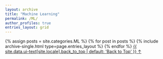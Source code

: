 ```yaml
---
layout: archive
title: "Machine Learning"
permalink: /ML/
author_profiles: true
entries_layout: grid
---
```


{% assign posts = site.categories.ML %}
{% for post in posts %} 
  {% include archive-single.html type=page.entries_layout %} 
{% endfor %}
<a href="#page-title" class="back-to-top">{{ site.data.ui-text[site.locale].back_to_top | default: 'Back to Top' }} &uarr;</a>